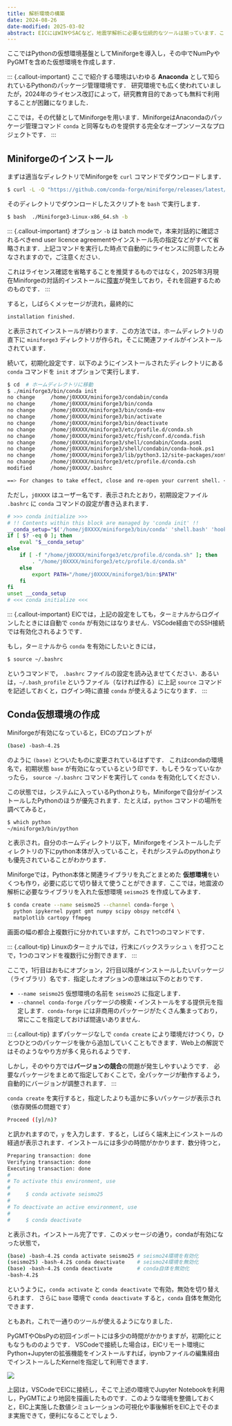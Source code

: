 ```yaml
---
title: 解析環境の構築
date: 2024-08-26
date-modified: 2025-03-02
abstract: EICにはWINやSACなど，地震学解析に必要な伝統的なツールは揃っています．ここでは，より利便性を高めるべく，ユーザー領域にPython仮想環境を構築し，そのなかで必要なソフトウェアをセットアップする方法を紹介します．
---
```


ここではPythonの仮想環境基盤としてMiniforgeを導入し，その中でNumPyやPyGMTを含めた仮想環境を作成します．

::: {.callout-important}
ここで紹介する環境はいわゆる **Anaconda** として知られているPythonのパッケージ管理環境です．
研究環境でも広く使われていましたが，2024年のライセンス改訂によって，研究教育目的であっても無料で利用することが困難になりました．

ここでは，その代替としてMiniforgeを用います．MiniforgeはAnacondaのパッケージ管理コマンド `conda` と同等なものを提供する完全なオープンソースなプロジェクトです．
:::


## Miniforgeのインストール

まずは適当なディレクトリでMiniforgeを `curl` コマンドでダウンロードします．
```bash
$ curl -L -O "https://github.com/conda-forge/miniforge/releases/latest/download/Miniforge3-$(uname)-$(uname -m).sh"
```

そのディレクトリでダウンロードしたスクリプトを `bash` で実行します．
```bash
$ bash  ./Miniforge3-Linux-x86_64.sh -b
```

::: {.callout-important}
オプション `-b` は batch modeで，本来対話的に確認されるべきend user licence agreementやインストール先の指定などがすべて省略されます．上記コマンドを実行した時点で自動的にライセンスに同意したとみなされますので，ご注意ください．

これはライセンス確認を省略することを推奨するものではなく，2025年3月現在Miniforgeの対話的インストールに[障害](https://github.com/mamba-org/mamba/issues/3772)が発生しており，それを回避するためのものです．
:::


すると，しばらくメッセージが流れ，最終的に

```bash
installation finished.
```

と表示されてインストールが終わります．この方法では，ホームディレクトリの直下に `miniforge3` ディレクトリが作られ，そこに関連ファイルがインストールされています．

続いて，初期化設定です．以下のようにインストールされたディレクトリにある `conda` コマンドを `init` オプションで実行します．

```bash
$ cd  # ホームディレクトリに移動
$ ./miniforge3/bin/conda init
no change     /home/j0XXXX/miniforge3/condabin/conda
no change     /home/j0XXXX/miniforge3/bin/conda
no change     /home/j0XXXX/miniforge3/bin/conda-env
no change     /home/j0XXXX/miniforge3/bin/activate
no change     /home/j0XXXX/miniforge3/bin/deactivate
no change     /home/j0XXXX/miniforge3/etc/profile.d/conda.sh
no change     /home/j0XXXX/miniforge3/etc/fish/conf.d/conda.fish
no change     /home/j0XXXX/miniforge3/shell/condabin/Conda.psm1
no change     /home/j0XXXX/miniforge3/shell/condabin/conda-hook.ps1
no change     /home/j0XXXX/miniforge3/lib/python3.12/site-packages/xontrib/conda.xsh
no change     /home/j0XXXX/miniforge3/etc/profile.d/conda.csh
modified      /home/j0XXXX/.bashrc

==> For changes to take effect, close and re-open your current shell. <==
```

ただし，`j0XXXX` はユーザー名です．表示されたとおり，初期設定ファイル `.bashrc` に `conda` コマンドの設定が書き込まれます．


```bash
# >>> conda initialize >>>
# !! Contents within this block are managed by 'conda init' !!
__conda_setup="$('/home/j0XXXX/miniforge3/bin/conda' 'shell.bash' 'hook' 2> /dev/null)"
if [ $? -eq 0 ]; then
    eval "$__conda_setup"
else
    if [ -f "/home/j0XXXX/miniforge3/etc/profile.d/conda.sh" ]; then
        . "/home/j0XXXX/miniforge3/etc/profile.d/conda.sh"
    else
        export PATH="/home/j0XXXX/miniforge3/bin:$PATH"
    fi
fi
unset __conda_setup
# <<< conda initialize <<<
```

::: {.callout-important}
EICでは，上記の設定をしても，ターミナルからログインしたときには自動で `conda` が有効にはなりません．VSCode経由でのSSH接続では有効化されるようです．

もし，ターミナルから `conda` を有効にしたいときには，
```bash
$ source ~/.bashrc
```
というコマンドで， `.bashrc` ファイルの設定を読み込ませてください．あるいは，`~/.bash_profile` というファイル（なければ作る）に上記 `source` コマンドを記述しておくと，ログイン時に直接 `conda` が使えるようになります．
:::

## Conda仮想環境の作成

Miniforgeが有効になっていると，EICのプロンプトが
```bash
(base) -bash-4.2$ 
```
のように `(base)` とついたものに変更されているはずです．
これはcondaの環境名で，初期状態 `base` が有効になっているという印です．もしそうなっていなかったら， `source ~/.bashrc` コマンドを実行して `conda` を有効化してください．

この状態では，システムに入っているPythonよりも，Miniforgeで自分がインストールしたPythonのほうが優先されます．たとえば，`python` コマンドの場所を調べてみると，
```bash
$ which python
~/miniforge3/bin/python
```
と表示され，自分のホームディレクトリ以下，Miniforgeをインストールしたディレクトリの下にpython本体が入っていること，それがシステムのpythonよりも優先されていることがわかります．

Miniforgeでは，Python本体と関連ライブラリを丸ごとまとめた **仮想環境**をいくつも作り，必要に応じて切り替えて使うことができます．ここでは，地震波の解析に必要なライブラリを入れた仮想環境 `seismo25` を作成してみます．

```bash
$ conda create --name seismo25 --channel conda-forge \
  python ipykernel pygmt gmt numpy scipy obspy netcdf4 \
  matplotlib cartopy ffmpeg
```
画面の幅の都合上複数行に分かれていますが，これで1つのコマンドです．

::: {.callout-tip}
Linuxのターミナルでは，行末にバックスラッシュ `\` を打つことで，1つのコマンドを複数行に分割できます．
:::

ここで，1行目はおもにオプション，2行目以降がインストールしたいパッケージ（ライブラリ）名です．指定したオプションの意味は以下のとおりです．

- `--name seismo25` 仮想環境の名前を `seismo25` に指定します．
- `--channel conda-forge` パッケージの検索・インストールをする提供元を指定します．`conda-forge` には非商用のパッケージがたくさん集まっており，常にここを指定しておけば間違いありません．

::: {.callout-tip}
まずパッケージなしで `conda create` により環境だけつくり，ひとつひとつのパッケージを後から追加していくこともできます．Web上の解説ではそのようなやり方が多く見られるようです．

しかし，そのやり方では**バージョンの競合**の問題が発生しやすいようです．
必要なパッケージをまとめて指定しておくことで，全パッケージが動作するよう，自動的にバージョンが調整されます．
:::

`conda create` を実行すると，指定したよりも遥かに多いパッケージが表示され（依存関係の問題です）

```bash
Proceed ([y]/n)? 
```

と訊かれますので，`y` を入力します．すると，しばらく端末上にインストールの経過が表示されます．インストールには多少の時間がかかります．数分待つと，

```bash
Preparing transaction: done
Verifying transaction: done
Executing transaction: done
#
# To activate this environment, use
#
#     $ conda activate seismo25
#
# To deactivate an active environment, use 
# 
#     $ conda deactivate
```

と表示され，インストール完了です．このメッセージの通り，condaが有効になった状態で，
```bash
(base) -bash-4.2$ conda activate seismo25 # seismo24環境を有効化
(seismo25) -bash-4.2$ conda deactivate    # seismo24環境を無効化
(base) -bash-4.2$ conda deactivate        # conda自体を無効化
-bash-4.2$
```
というように，`conda activate` と `conda deactivate` で有効，無効を切り替えられます．
さらに `base` 環境で `conda deactivate` すると，`conda` 自体を無効化できます．

ともあれ，これで一通りのツールが使えるようになりました．

PyGMTやObsPyの初回インポートには多少の時間がかかりますが，初期化にともなうもののようです．
VSCodeで接続した場合は，EICリモート環境にPython+Jupyterの拡張機能をインストールすれば，ipynbファイルの編集経由でインストールしたKernelを指定して利用できます．

![](./fig/EIC-PyGMT.png)

上図は，VSCodeでEICに接続し，そこで上述の環境でJupyter Notebookを利用し，PyGMTにより地図を描画したものです．このような環境を整備しておくと，EIC上実施した数値シミュレーションの可視化や事後解析をEIC上でそのまま実施できて，便利になることでしょう．